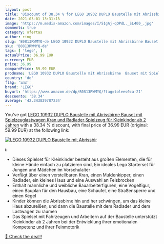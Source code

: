 ```yaml
---
layout: post
title: 'Discount of 38.34 % for LEGO 10932 DUPLO Baustelle mit Abrissbir'
date: 2021-03-01 13:31:13
image: 'https://m.media-amazon.com/images/I/51gAj-qOPdL._SL400_.jpg'
comments: true
category: ofertas
author: ring
slug: 'B0813RWMYQ-de LEGO 10932 DUPLO Baustelle mit Abrissbirne Bauset mit...'
sku: 'B0813RWMYQ-de'
tags: [ 'lego', ]
actualPrice: 36.99 EUR
currency: EUR
price: 36.99
comparePrice: 59.99 EUR
prodname: 'LEGO 10932 DUPLO Baustelle mit Abrissbirne  Bauset mit Spielzeuglastwagen  Kran und Radlader  Spielzeug für Kleinkinder ab 2 Jahren'
country: 'de'
flag: '🇩🇪'
brand: 'LEGO'
buyurl: 'https://www.amazon.de/dp/B0813RWMYQ/?tag=tolees0ca-21'
descuento: '38.34'
average: '42.343829787234'
---
```


You've got [LEGO 10932 DUPLO Baustelle mit Abrissbirne  Bauset mit Spielzeuglastwagen  Kran und Radlader  Spielzeug für Kleinkinder ab 2 Jahren](https://www.amazon.de/dp/B0813RWMYQ/?tag=tolees0ca-21) with a  38.34 % discount, with final price of 36.99 EUR (original: 59.99 EUR) at the following link:

[![LEGO 10932 DUPLO Baustelle mit Abrissbir](https://m.media-amazon.com/images/I/51gAj-qOPdL._SL400_.jpg)](https://www.amazon.de/dp/B0813RWMYQ/?tag=tolees0ca-21)

ℹ️:

- Dieses Spielset für Kleinkinder besteht aus großen Elementen, die für kleine Hände einfach zu platzieren sind, Ein ideales Lego Starterset für Jungen und Mädchen im Vorschulalter
- Verfügt über einen verstellbaren Kran, einen Muldenkipper, einen Radlader, ein kleines Haus und eine Auswahl an Felsbrocken
- Enthält männliche und weibliche Bauarbeiterfiguren, eine Vogelfigur, einen Bauplan für den Hausbau, eine Schaufel, eine Straßensperre und einen Kegel
- Kinder können die Abrissbirne hin und her schwingen, um das kleine Haus abzureißen, und dann die Baustelle mit dem Radlader und dem Lastwagen zu räumen
- Das Spielset mit Fahrzeugen und Arbeitern auf der Baustelle unterstützt Kleinkinder ab 2 Jahren bei der Entwicklung ihrer emotionalen Kompetenz und ihrer Feinmotorik

[🛒 Check the deal!!](https://www.amazon.de/dp/B0813RWMYQ/?tag=tolees0ca-21)
